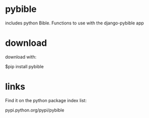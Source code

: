 # pybible
includes python Bible. Functions to use with the django-pybible app

# download
download with:

$pip install pybible

# links
Find it on the python package index list:

pypi.python.org/pypi/pybible
